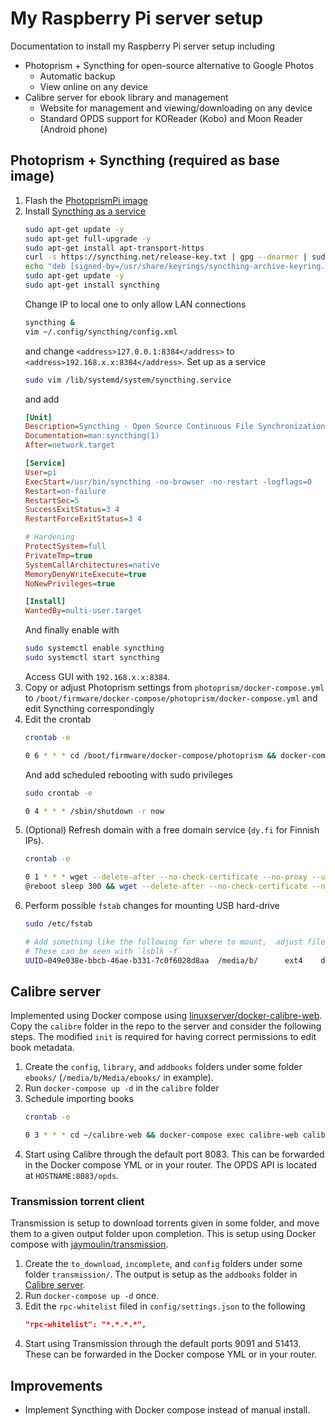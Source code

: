 # My Raspberry Pi server setup

Documentation to install my Raspberry Pi server setup including
* Photoprism + Syncthing for open-source alternative to Google Photos
  * Automatic backup
  * View online on any device
* Calibre server for ebook library and management
  * Website for management and viewing/downloading on any device
  * Standard OPDS support for KOReader (Kobo) and Moon Reader (Android phone)

## Photoprism + Syncthing (required as base image)

1. Flash the [PhotoprismPi image](https://docs.photoprism.app/getting-started/raspberry-pi/microsd-image/)
2. Install [Syncthing as a service](https://pimylifeup.com/raspberry-pi-syncthing/)
    ```bash
    sudo apt-get update -y
    sudo apt-get full-upgrade -y
    sudo apt-get install apt-transport-https
    curl -s https://syncthing.net/release-key.txt | gpg --dearmor | sudo tee /usr/share/keyrings/syncthing-archive-keyring.gpg >/dev/null
    echo "deb [signed-by=/usr/share/keyrings/syncthing-archive-keyring.gpg] https://apt.syncthing.net/ syncthing stable" | sudo tee /etc/apt/sources.list.d/syncthing.list
    sudo apt-get update -y
    sudo apt-get install syncthing
    ```
    Change IP to local one to only allow LAN connections
    ```bash
    syncthing &
    vim ~/.config/syncthing/config.xml
    ```
    and change `<address>127.0.0.1:8384</address>` to `<address>192.168.x.x:8384</address>`.
    Set up as a service
    ```bash
    sudo vim /lib/systemd/system/syncthing.service
    ```
    and add
    ```ini
    [Unit]
    Description=Syncthing - Open Source Continuous File Synchronization
    Documentation=man:syncthing(1)
    After=network.target
    
    [Service]
    User=pi
    ExecStart=/usr/bin/syncthing -no-browser -no-restart -logflags=0
    Restart=on-failure
    RestartSec=5
    SuccessExitStatus=3 4
    RestartForceExitStatus=3 4
    
    # Hardening
    ProtectSystem=full
    PrivateTmp=true
    SystemCallArchitectures=native
    MemoryDenyWriteExecute=true
    NoNewPrivileges=true
    
    [Install]
    WantedBy=multi-user.target
    ```
    And finally enable with
    ```bash
    sudo systemctl enable syncthing
    sudo systemctl start syncthing
    ```
    Access GUI with `192.168.x.x:8384`.
3. Copy or adjust Photoprism settings from `photoprism/docker-compose.yml` to `/boot/firmware/docker-compose/photoprism/docker-compose.yml` and edit Syncthing correspondingly
4. Edit the crontab
    ```bash
    crontab -e

    0 6 * * * cd /boot/firmware/docker-compose/photoprism && docker-compose exec photoprism photoprism index
    ```
    And add scheduled rebooting with sudo privileges
    ```bash
    sudo crontab -e

    0 4 * * * /sbin/shutdown -r now
    ```
5. (Optional) Refresh domain with a free domain service (`dy.fi` for Finnish IPs).
    ```bash
    crontab -e

    0 1 * * * wget --delete-after --no-check-certificate --no-proxy --user=EMAIL --password=PASSWORD https://www.dy.fi/nic/update?hostname=DOMAIN.dy.fi
    @reboot sleep 300 && wget --delete-after --no-check-certificate --no-proxy --user=EMAIL --password=PASSWORD https://www.dy.fi/nic/update?hostname=DOMAIN.dy.fi
    ```
6. Perform possible `fstab` changes for mounting USB hard-drive
    ```bash
    sudo /etc/fstab

    # Add something like the following for where to mount,  adjust file system (ext4 here) and UUID
    # These can be seen with `lsblk -f`
    UUID=049e038e-bbcb-46ae-b331-7c0f6028d8aa  /media/b/      ext4    defaults,nofail,errors=remount-ro 0       1
    ```


## Calibre server

Implemented using Docker compose using [linuxserver/docker-calibre-web](https://github.com/linuxserver/docker-calibre-web).
Copy the `calibre` folder in the repo to the server and consider the following steps.
The modified `init` is required for having correct permissions to edit book metadata.

1. Create the `config`, `library`, and `addbooks` folders under some folder `ebooks/` (`/media/b/Media/ebooks/` in example).
2. Run `docker-compose up -d` in the `calibre` folder
3. Schedule importing books
    ```bash
    crontab -e

    0 3 * * * cd ~/calibre-web && docker-compose exec calibre-web calibredb add -r "/addbooks" --library-path="/books" && rm -rf /media/b/Media/ebooks/addbooks/*
    ```
4. Start using Calibre through the default port 8083. This can be forwarded in the Docker compose YML or in your router.
    The OPDS API is located at `HOSTNAME:8083/opds`.

### Transmission torrent client

Transmission is setup to download torrents given in some folder, and move them to a given output folder upon completion.
This is setup using Docker compose with [jaymoulin/transmission](https://hub.docker.com/r/jaymoulin/transmission/).

1. Create the `to_download`, `incomplete`, and `config` folders under some folder `transmission/`. The output is setup as the `addbooks` folder in [Calibre server](#calibre-server).
2. Run `docker-compose up -d` once.
3. Edit the `rpc-whitelist` filed in `config/settings.json` to the following
    ```json
    "rpc-whitelist": "*.*.*.*",
    ```
4. Start using Transmission through the default ports 9091 and 51413. These can be forwarded in the Docker compose YML or in your router.


## Improvements
* Implement Syncthing with Docker compose instead of manual install.